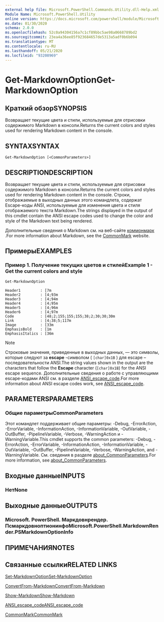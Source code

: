 ```yaml
---
external help file: Microsoft.PowerShell.Commands.Utility.dll-Help.xml
Module Name: Microsoft.PowerShell.Utility
online version: https://docs.microsoft.com/powershell/module/Microsoft.PowerShell.Utility/Get-MarkdownOption?view=powershell-7.x.0&WT.mc_id=ps-gethelp
ms.date: 01/30/2020
schema: 2.0.0
ms.openlocfilehash: 52c0a94304156a7c1cf89bbc5ae98a0668789bd2
ms.sourcegitcommit: 23ea4a36ee85f923684657de5313a5adf0b6b094
ms.translationtype: MT
ms.contentlocale: ru-RU
ms.lasthandoff: 05/21/2020
ms.locfileid: "93208969"
---
```

# <span data-ttu-id="8f08f-101">Get-MarkdownOption</span><span class="sxs-lookup"><span data-stu-id="8f08f-101">Get-MarkdownOption</span></span>

## <span data-ttu-id="8f08f-102">Краткий обзор</span><span class="sxs-lookup"><span data-stu-id="8f08f-102">SYNOPSIS</span></span>
<span data-ttu-id="8f08f-103">Возвращает текущие цвета и стили, используемые для отрисовки содержимого Markdown в консоли.</span><span class="sxs-lookup"><span data-stu-id="8f08f-103">Returns the current colors and styles used for rendering Markdown content in the console.</span></span>

## <span data-ttu-id="8f08f-104">SYNTAX</span><span class="sxs-lookup"><span data-stu-id="8f08f-104">SYNTAX</span></span>

```
Get-MarkdownOption [<CommonParameters>]
```

## <span data-ttu-id="8f08f-105">DESCRIPTION</span><span class="sxs-lookup"><span data-stu-id="8f08f-105">DESCRIPTION</span></span>

<span data-ttu-id="8f08f-106">Возвращает текущие цвета и стили, используемые для отрисовки содержимого Markdown в консоли.</span><span class="sxs-lookup"><span data-stu-id="8f08f-106">Returns the current colors and styles used for rendering Markdown content in the console.</span></span> <span data-ttu-id="8f08f-107">Строки, отображаемые в выходных данных этого командлета, содержат Escape-коды ANSI, используемые для изменения цвета и стиля отображаемого текста Markdown.</span><span class="sxs-lookup"><span data-stu-id="8f08f-107">The strings displayed in the output of this cmdlet contain the ANSI escape codes used to change the color and style of the Markdown text being rendered.</span></span>

<span data-ttu-id="8f08f-108">Дополнительные сведения о Markdown см. на веб-сайте [коммонмарк](https://commonmark.org/) .</span><span class="sxs-lookup"><span data-stu-id="8f08f-108">For more information about Markdown, see the [CommonMark](https://commonmark.org/) website.</span></span>

## <span data-ttu-id="8f08f-109">Примеры</span><span class="sxs-lookup"><span data-stu-id="8f08f-109">EXAMPLES</span></span>

### <span data-ttu-id="8f08f-110">Пример 1. Получение текущих цветов и стилей</span><span class="sxs-lookup"><span data-stu-id="8f08f-110">Example 1 - Get the current colors and style</span></span>

```powershell
Get-MarkdownOption
```

```Output
Header1         : [7m
Header2         : [4;93m
Header3         : [4;94m
Header4         : [4;95m
Header5         : [4;96m
Header6         : [4;97m
Code            : [48;2;155;155;155;38;2;30;30;30m
Link            : [4;38;5;117m
Image           : [33m
EmphasisBold    : [1m
EmphasisItalics : [36m
```

> [!NOTE]
> <span data-ttu-id="8f08f-111">Строковые значения, приведенные в выходных данных, — это символы, которые следуют за **escape** -символом ( `[char]0x1B` ) для escape – последовательности ANSI.</span><span class="sxs-lookup"><span data-stu-id="8f08f-111">The string values shown in the output are the characters that follow the **Escape** character (`[char]0x1B`) for the ANSI escape sequence.</span></span> <span data-ttu-id="8f08f-112">Дополнительные сведения о работе с управляющими escape-кодами ANSI см. в разделе [ANSI_escape_code](https://en.wikipedia.org/wiki/ANSI_escape_code).</span><span class="sxs-lookup"><span data-stu-id="8f08f-112">For more information about ANSI escape codes work, see [ANSI_escape_code](https://en.wikipedia.org/wiki/ANSI_escape_code).</span></span>

## <span data-ttu-id="8f08f-113">PARAMETERS</span><span class="sxs-lookup"><span data-stu-id="8f08f-113">PARAMETERS</span></span>

### <span data-ttu-id="8f08f-114">Общие параметры</span><span class="sxs-lookup"><span data-stu-id="8f08f-114">CommonParameters</span></span>

<span data-ttu-id="8f08f-115">Этот командлет поддерживает общие параметры: -Debug, -ErrorAction, -ErrorVariable, -InformationAction, -InformationVariable, -OutVariable, -OutBuffer, -PipelineVariable, -Verbose, -WarningAction и -WarningVariable.</span><span class="sxs-lookup"><span data-stu-id="8f08f-115">This cmdlet supports the common parameters: -Debug, -ErrorAction, -ErrorVariable, -InformationAction, -InformationVariable, -OutVariable, -OutBuffer, -PipelineVariable, -Verbose, -WarningAction, and -WarningVariable.</span></span> <span data-ttu-id="8f08f-116">См. сведения в разделе [about_CommonParameters](https://go.microsoft.com/fwlink/?LinkID=113216).</span><span class="sxs-lookup"><span data-stu-id="8f08f-116">For more information, see [about_CommonParameters](https://go.microsoft.com/fwlink/?LinkID=113216).</span></span>

## <span data-ttu-id="8f08f-117">Входные данные</span><span class="sxs-lookup"><span data-stu-id="8f08f-117">INPUTS</span></span>

### <span data-ttu-id="8f08f-118">Нет</span><span class="sxs-lookup"><span data-stu-id="8f08f-118">None</span></span>

## <span data-ttu-id="8f08f-119">Выходные данные</span><span class="sxs-lookup"><span data-stu-id="8f08f-119">OUTPUTS</span></span>

### <span data-ttu-id="8f08f-120">Microsoft. PowerShell. Маркдовнрендер. Псмаркдовноптионинфо</span><span class="sxs-lookup"><span data-stu-id="8f08f-120">Microsoft.PowerShell.MarkdownRender.PSMarkdownOptionInfo</span></span>

## <span data-ttu-id="8f08f-121">ПРИМЕЧАНИЯ</span><span class="sxs-lookup"><span data-stu-id="8f08f-121">NOTES</span></span>

## <span data-ttu-id="8f08f-122">Связанные ссылки</span><span class="sxs-lookup"><span data-stu-id="8f08f-122">RELATED LINKS</span></span>

[<span data-ttu-id="8f08f-123">Set-MarkdownOption</span><span class="sxs-lookup"><span data-stu-id="8f08f-123">Set-MarkdownOption</span></span>](Set-MarkdownOption.md)

[<span data-ttu-id="8f08f-124">ConvertFrom-Markdown</span><span class="sxs-lookup"><span data-stu-id="8f08f-124">ConvertFrom-Markdown</span></span>](ConvertFrom-Markdown.md)

[<span data-ttu-id="8f08f-125">Show-Markdown</span><span class="sxs-lookup"><span data-stu-id="8f08f-125">Show-Markdown</span></span>](Show-Markdown.md)

[<span data-ttu-id="8f08f-126">ANSI_escape_code</span><span class="sxs-lookup"><span data-stu-id="8f08f-126">ANSI_escape_code</span></span>](https://en.wikipedia.org/wiki/ANSI_escape_code)

[<span data-ttu-id="8f08f-127">CommonMark</span><span class="sxs-lookup"><span data-stu-id="8f08f-127">CommonMark</span></span>](https://commonmark.org/)

